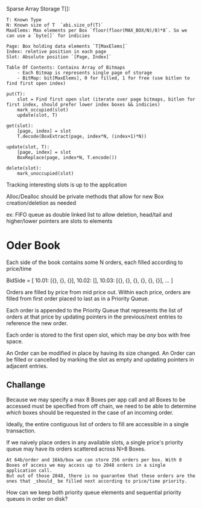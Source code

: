 Sparse Array Storage T[]:

    T: Known Type
    N: Known size of T  `abi.size_of(T)`
    MaxElems: Max elements per Box `floor(floor(MAX_BOX/N)/8)*8`. So we can use a `byte[]` for indicies 

    Page: Box holding data elements `T[MaxElems]`
    Index: reletive position in each page
    Slot: Absolute position `[Page, Index]`

    Table Of Contents: Contains Array of Bitmaps
        - Each Bitmap is represents single page of storage 
        - BitMap: bit[MaxElems], 0 for filled, 1 for free (use bitlen to find first open index)

    put(T):
        slot = Find first open slot (iterate over page bitmaps, bitlen for first index, should prefer lower index boxes && indicies)
        mark_occupied(slot)
        update(slot, T)

    get(slot):
        [page, index] = slot 
        T.decode(BoxExtract(page, index*N, (index+1)*N))

    update(slot, T):
        [page, index] = slot
        BoxReplace(page, index*N, T.encode())

    delete(slot):
        mark_unoccupied(slot)


Tracking interesting slots is up to the application

Alloc/Dealloc should be private methods that allow for new Box creation/deletion as needed 

ex:
    FIFO queue as double linked list to allow deletion, head/tail and higher/lower pointers are slots to elements


# Oder Book

Each side of the book contains some N orders, each filled according to price/time

BidSide = [
    10.01: [{}, {}, {}],
    10.02: [],
    10.03: [{}, {}, {}, {}, {}, {}],
    ...
]

Orders are filled by price from mid price out. Within each price, orders are filled from first order placed to last as in a Priority Queue. 

Each order is appended to the Priority Queue that represents the list of orders at that price by updating pointers in the previous/next entries to reference the new order.

Each order is stored to the first open slot, which may be _any_ box with free space.

An Order can be modified in place by having its size changed.
An Order can be filled or cancelled by marking the slot as empty and updating pointers in adjacent entries.

## Challange

Because we may specify a max 8 Boxes per app call and all Boxes to be accessed must be specified from off chain, we need to 
be able to determine _which_ boxes should be requested in the case of an incoming order.

Ideally, the entire contiguous list of orders to fill are accessible in a single transaction.

If we naively place orders in any available slots, a single price's priority queue may have its orders scattered across N>8 Boxes.

    At 64b/order and 16kb/box we can store 256 orders per box. With 8 Boxes of access we may access up to 2048 orders in a single application call. 
    But out of those 2048, there is no guarantee that these orders are the ones that _should_ be filled next according to price/time priority.

How can we keep both priority queue elements and sequential priority queues in order on disk?